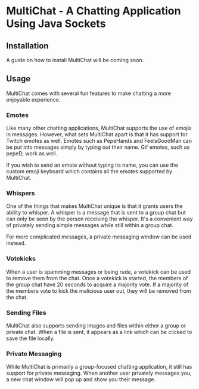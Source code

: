 # MultiChat - A Chatting Application Using Java Sockets
## Installation
A guide on how to install MultiChat will be coming soon. 
## Usage
MultiChat comes with several fun features to make chatting a more enjoyable experience. 
### Emotes
Like many other chatting applications, MultiChat supports the use of emojis in messages. However, what sets MultiChat apart is that it has support for Twitch emotes as well. Emotes such as PepeHands and FeelsGoodMan can be put into messages simply by typing out their name. Gif emotes, such as pepeD, work as well.

If you wish to send an emote without typing its name, you can use the custom emoji keyboard which contains all the emotes supported by MultiChat.
### Whispers
One of the things that makes MultiChat unique is that it grants users the ability to whisper. A whisper is a message that is sent to a group chat but can only be seen by the person receiving the whisper. It's a convenient way of privately sending simple messages while still within a group chat.

For more complicated messages, a private messaging window can be used instead.
### Votekicks
When a user is spamming messages or being rude, a votekick can be used to remove them from the chat. Once a votekick is started, the members of the group chat have 20 seconds to acquire a majority vote. If a majority of the members vote to kick the malicious user out, they will be removed from the chat. 
### Sending Files
MultiChat also supports sending images and files within either a group or private chat. When a file is sent, it appears as a link which can be clicked to save the file locally.
### Private Messaging
While MultiChat is primarily a group-focused chatting application, it still has support for private messaging. When another user privately messages you, a new chat window will pop up and show you their message. 
